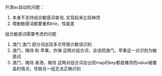 开源ac自动机问题：
1. 本身不支持组合敏感词查询, 实现起来比较麻烦
2. 增删敏感词都要重构trie，性能差

组合敏感词需要考虑的问题
1. 澳门 澳门 部分词出现多次导致计数误识别
2. 澳门，赌场 和 苹果，炸弹 这两对组合词，会误把澳门，苹果这一对识别为敏感词
3. 澳门，赌场 香港，赌场 这两对组合词会出现map的key都是赌场而value被覆盖的情况，导致另一组无法正确识别